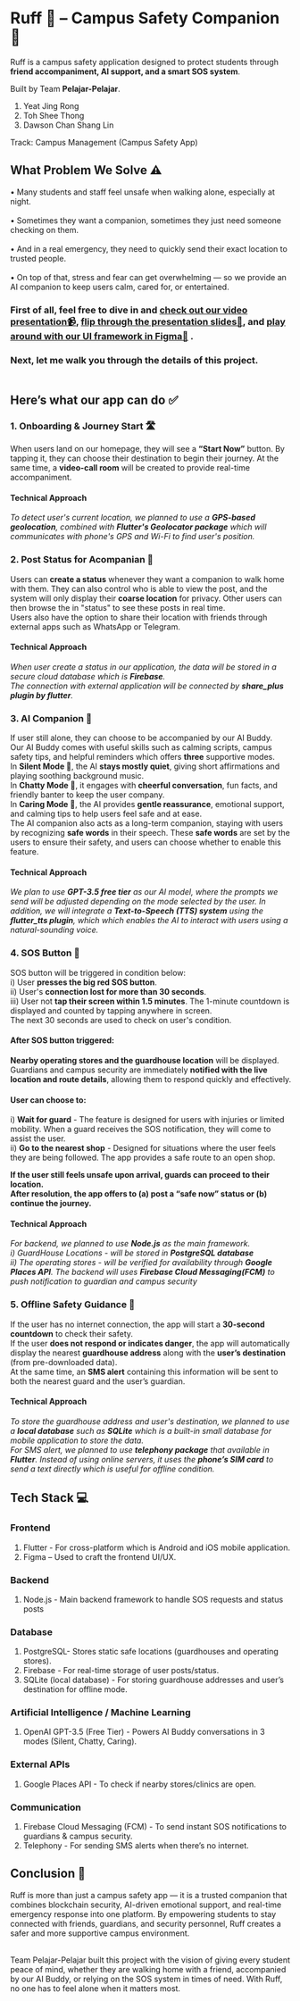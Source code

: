 # Ruff 🐾 – Campus Safety Companion 🐶

Ruff is a campus safety application designed to protect students through **friend accompaniment, AI support, and a smart SOS system**. <br>

Built by Team **Pelajar-Pelajar**.
1. Yeat Jing Rong
2. Toh Shee Thong
3. Dawson Chan Shang Lin

Track: Campus Management (Campus Safety App)

## What Problem We Solve ⚠️
•	Many students and staff feel unsafe when walking alone, especially at night. <br> <br>
•	Sometimes they want a companion, sometimes they just need someone checking on them.<br> <br>
•	And in a real emergency, they need to quickly send their exact location to trusted people.<br> <br>
•	On top of that, stress and fear can get overwhelming — so we provide an AI companion to keep users calm, cared for, or entertained.<br>

### First of all, feel free to dive in and [check out our video presentation📹](https://youtu.be/QZbEvUgRgYA), [flip through the presentation slides📑](https://github.com/TOH1004/CodeNection_Ruff/blob/main/Pelajar-pelajar_Slide.pdf), and [play around with our UI framework in Figma📱](https://www.figma.com/design/Is7K2aTnqgapnNkhJ9JZ81/CodeNection?node-id=0-1&t=QfTOygHvVbg7UGej-1) . 
### Next, let me walk you through the details of this project.<br><br>

## Here’s what our app can do ✅

### 1. Onboarding & Journey Start 🛣️ 
When users land on our homepage, they will see a **“Start Now”** button. By tapping it, they can choose their destination to begin their journey. At the same time, a **video-call room** will be created to provide real-time accompaniment. <br>
#### Technical Approach
*To detect user's current location, we planned to use a **GPS-based geolocation**, combined with **Flutter's Geolocator package** which will communicates with phone's GPS and Wi-Fi to find user's position.*


### 2. Post Status for Acompanian 👫 <br>
Users can **create a status** whenever they want a companion to walk home with them.
They can also control who is able to view the post, and the system will only display their **coarse location** for privacy.
Other users can then browse the in "status" to see these posts in real time. <br>
Users also have the option to share their location with friends through external apps such as WhatsApp or Telegram. <br>
#### Technical Approach
*When user create a status in our application, the data will be stored in a secure cloud database which is **Firebase**.*<br>
*The connection with external application will be connected by **share_plus plugin by flutter**.*

### 3. AI Companion 🤖 <br>
If user still alone, they can choose to be accompanied by our AI Buddy. <br>
Our AI Buddy comes with useful skills such as calming scripts, campus safety tips, and helpful reminders which offers **three** supportive modes.  <br>
In **Silent Mode 🎵**, the AI **stays mostly quiet**, giving short affirmations and playing soothing background music.  <br>
In **Chatty Mode 💬**, it engages with **cheerful conversation**, fun facts, and friendly banter to keep the user company.  <br>
In **Caring Mode 🤗**, the AI provides **gentle reassurance**, emotional support, and calming tips to help users feel safe and at ease. <br>
The AI companion also acts as a long-term companion, staying with users by recognizing **safe words** in their speech. These **safe words** are set by the users to ensure their safety, and users can choose whether to enable this feature.
#### Technical Approach
*We plan to use **GPT-3.5 free tier** as our AI model, where the prompts we send will be adjusted depending on the mode selected by the user. In addition, we will integrate a **Text-to-Speech (TTS) system** using the **flutter_tts plugin**, which which enables the AI to interact with users using a natural-sounding voice.*


### 4. SOS Button 🚨 <br>
SOS button will be triggered in condition below: <br>
i) User **presses the big red SOS button**. <br>
ii) User's **connection lost for more than 30 seconds**. <br> 
iii) User not **tap their screen within 1.5 minutes**. The 1-minute countdown is displayed and counted by tapping anywhere in screen. <br>
The next 30 seconds are used to check on user's condition.<br>

#### After SOS button triggered: 
**Nearby operating stores and the guardhouse location** will be displayed. 
Guardians and campus security are immediately **notified with the live location and route details**, allowing them to respond quickly and effectively. <br>

#### User can choose to:
i) **Wait for guard** - The feature is designed for users with injuries or limited mobility. When a guard receives the SOS notification, they will come to assist the user. <br>
ii) **Go to the nearest shop** - Designed for situations where the user feels they are being followed. The app provides a safe route to an open shop. <br> 

**If the user still feels unsafe upon arrival, guards can proceed to their location.<br>
After resolution, the app offers to (a) post a “safe now” status or (b) continue the journey.** 

#### Technical Approach
*For backend, we planned to use **Node.js** as the main framework.*<br>
*i) GuardHouse Locations - will be stored in **PostgreSQL database*** <br>
*ii) The operating stores - will be verified for availability through **Google Places API**.*
*The backend will uses **Firebase Cloud Messaging(FCM)** to push notification to guardian and campus security*

### 5. Offline Safety Guidance 📴
If the user has no internet connection, the app will start a **30-second countdown** to check their safety. <br>
If the user **does not respond or indicates danger**, the app will automatically display the nearest **guardhouse address** along with the **user’s destination** (from pre-downloaded data). <br>
At the same time, an **SMS alert** containing this information will be sent to both the nearest guard and the user’s guardian. <br>
#### Technical Approach
*To store the guardhouse address and user's destination, we planned to use a **local database** such as **SQLite** which is a built-in small database for mobile application to store the data.*<br>
*For SMS alert, we planned to use **telephony package** that available in **Flutter**. Instead of using online servers, it uses the **phone’s SIM card** to send a text directly which is useful for offline condition.*


## Tech Stack 💻
### Frontend
1. Flutter - For cross-platform which is Android and iOS mobile application.
2. Figma – Used to craft the frontend UI/UX. 
### Backend
1. Node.js - Main backend framework to handle SOS requests and status posts
### Database
1. PostgreSQL- Stores static safe locations (guardhouses and operating stores).
2. Firebase - For real-time storage of user posts/status.
3. SQLite (local database) - For storing guardhouse addresses and user’s destination for offline mode.
### Artificial Intelligence / Machine Learning
1. OpenAI GPT-3.5 (Free Tier) - Powers AI Buddy conversations in 3 modes (Silent, Chatty, Caring).
### External APIs
1. Google Places API - To check if nearby stores/clinics are open.
### Communication
1. Firebase Cloud Messaging (FCM) - To send instant SOS notifications to guardians & campus security.
2. Telephony - For sending SMS alerts when there’s no internet.

## Conclusion 🏁
Ruff is more than just a campus safety app — it is a trusted companion that combines blockchain security, AI-driven emotional support, and real-time emergency response into one platform. By empowering students to stay connected with friends, guardians, and security personnel, Ruff creates a safer and more supportive campus environment.<br><br>

Team Pelajar-Pelajar built this project with the vision of giving every student peace of mind, whether they are walking home with a friend, accompanied by our AI Buddy, or relying on the SOS system in times of need. With Ruff, no one has to feel alone when it matters most.<br>

